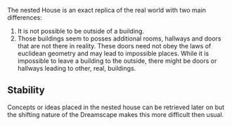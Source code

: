 The nested House is an exact replica of the real world with two main differences:
1. It is not possible to be outside of a building.
2. Those buildings seem to posses additional rooms, hallways and doors that are not there in reality. These doors need not obey the laws of euclidean geometry and may lead to impossible places.
While it is impossible to leave a building to the outside, there might be doors or hallways leading to other, real, buildings.

## Stability
Concepts or ideas placed in the nested house can be retrieved later on but the shifting nature of the Dreamscape makes this more difficult then usual.